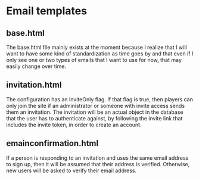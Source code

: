 # Email templates

## base.html

The base.html file mainly exists at the moment because I realize that I will
want to have some kind of standardization as time goes by and that even if I
only see one or two types of emails that I want to use for now, that may easily
change over time.

## invitation.html

The configuration has an InviteOnly flag. If that flag is true, then players
can only join the site if an administrator or someone with invite access sends
them an invitation.  The invitation will be an actual object in the database
that the user has to authenticate against, by following the invite link that
includes the invite token, in order to create an account.

## emainconfirmation.html

If a person is responding to an invitation and uses the same email address to
sign up, then it will be assumed that their address is verified. Otherwise, new
users will be asked to verify their email address.
